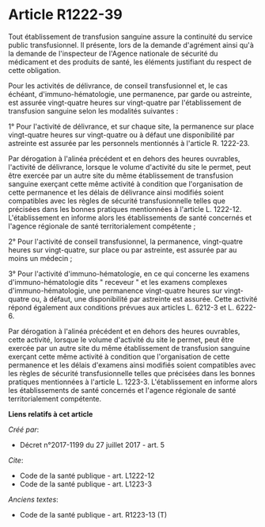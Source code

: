 # Article R1222-39

Tout établissement de transfusion sanguine assure la continuité du service public transfusionnel. Il présente, lors de la
demande d'agrément ainsi qu'à la demande de l'inspecteur de l'Agence nationale de sécurité du médicament et des produits de
santé, les éléments justifiant du respect de cette obligation. 

Pour les activités de délivrance, de conseil transfusionnel et, le cas échéant, d'immuno-hématologie, une permanence, par
garde ou astreinte, est assurée vingt-quatre heures sur vingt-quatre par l'établissement de transfusion sanguine selon les
modalités suivantes : 

1° Pour l'activité de délivrance, et sur chaque site, la permanence sur place vingt-quatre heures sur vingt-quatre ou à
défaut une disponibilité par astreinte est assurée par les personnels mentionnés à l'article R. 1222-23. 

Par dérogation à l'alinéa précédent et en dehors des heures ouvrables, l'activité de délivrance, lorsque le volume d'activité
du site le permet, peut être exercée par un autre site du même établissement de transfusion sanguine exerçant cette même
activité à condition que l'organisation de cette permanence et les délais de délivrance ainsi modifiés soient compatibles
avec les règles de sécurité transfusionnelle telles que précisées dans les bonnes pratiques mentionnées à l'article L.
1222-12. L'établissement en informe alors les établissements de santé concernés et l'agence régionale de santé
territorialement compétente ; 

2° Pour l'activité de conseil transfusionnel, la permanence, vingt-quatre heures sur vingt-quatre, sur place ou par
astreinte, est assurée par au moins un médecin ; 

3° Pour l'activité d'immuno-hématologie, en ce qui concerne les examens d'immuno-hématologie dits " receveur " et les examens
complexes d'immuno-hématologie, une permanence vingt-quatre heures sur vingt-quatre ou, à défaut, une disponibilité par
astreinte est assurée. Cette activité répond également aux conditions prévues aux articles L. 6212-3 et L. 6222-6. 

Par dérogation à l'alinéa précédent et en dehors des heures ouvrables, cette activité, lorsque le volume d'activité du site
le permet, peut être exercée par un autre site du même établissement de transfusion sanguine exerçant cette même activité à
condition que l'organisation de cette permanence et les délais d'examens ainsi modifiés soient compatibles avec les règles de
sécurité transfusionnelle telles que précisées dans les bonnes pratiques mentionnées à l'article L. 1223-3. L'établissement
en informe alors les établissements de santé concernés et l'agence régionale de santé territorialement compétente.

**Liens relatifs à cet article**

_Créé par_:

  - Décret n°2017-1199 du 27 juillet 2017 - art. 5

_Cite_:

  - Code de la santé publique - art. L1222-12
  - Code de la santé publique - art. L1223-3

_Anciens textes_:

  - Code de la santé publique - art. R1223-13 (T)
